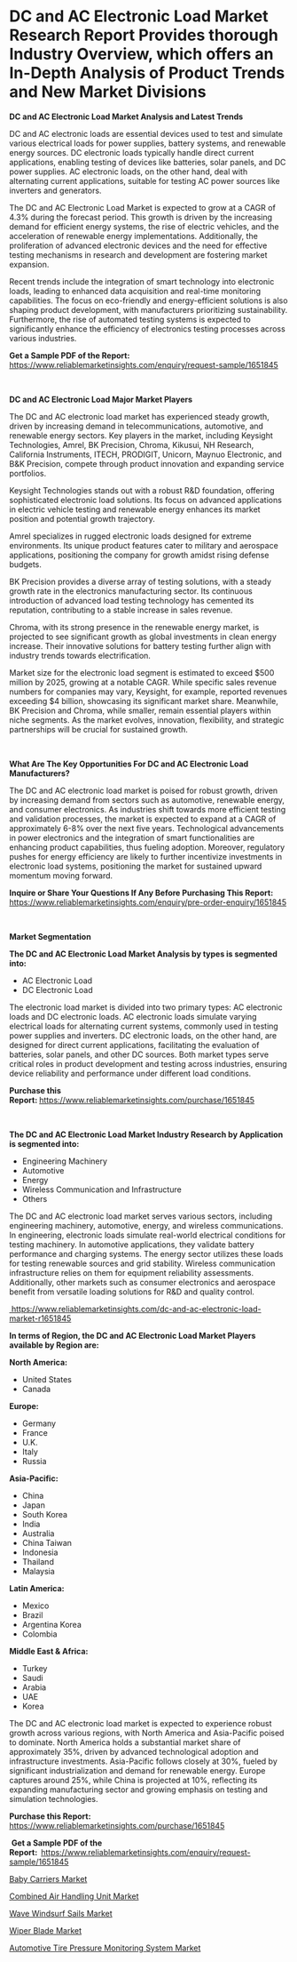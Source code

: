 <p><h1>DC and AC Electronic Load Market Research Report Provides thorough Industry Overview, which offers an In-Depth Analysis of Product Trends and New Market Divisions</h1></p><p><strong>DC and AC Electronic Load Market Analysis and Latest Trends</strong></p>
<p><p>DC and AC electronic loads are essential devices used to test and simulate various electrical loads for power supplies, battery systems, and renewable energy sources. DC electronic loads typically handle direct current applications, enabling testing of devices like batteries, solar panels, and DC power supplies. AC electronic loads, on the other hand, deal with alternating current applications, suitable for testing AC power sources like inverters and generators.</p><p>The DC and AC Electronic Load Market is expected to grow at a CAGR of 4.3% during the forecast period. This growth is driven by the increasing demand for efficient energy systems, the rise of electric vehicles, and the acceleration of renewable energy implementations. Additionally, the proliferation of advanced electronic devices and the need for effective testing mechanisms in research and development are fostering market expansion.</p><p>Recent trends include the integration of smart technology into electronic loads, leading to enhanced data acquisition and real-time monitoring capabilities. The focus on eco-friendly and energy-efficient solutions is also shaping product development, with manufacturers prioritizing sustainability. Furthermore, the rise of automated testing systems is expected to significantly enhance the efficiency of electronics testing processes across various industries.</p></p>
<p><strong>Get a Sample PDF of the Report:&nbsp;</strong> <a href="https://www.reliablemarketinsights.com/enquiry/request-sample/1651845?utm_campaign=1264&utm_medium=2&utm_source=Github&utm_content=ia&utm_term=27092024&utm_id=dc-and-ac-electronic-load">https://www.reliablemarketinsights.com/enquiry/request-sample/1651845</a></p>
<p>&nbsp;</p>
<p><strong>DC and AC Electronic Load Major Market Players</strong></p>
<p><p>The DC and AC electronic load market has experienced steady growth, driven by increasing demand in telecommunications, automotive, and renewable energy sectors. Key players in the market, including Keysight Technologies, Amrel, BK Precision, Chroma, Kikusui, NH Research, California Instruments, ITECH, PRODIGIT, Unicorn, Maynuo Electronic, and B&K Precision, compete through product innovation and expanding service portfolios.</p><p>Keysight Technologies stands out with a robust R&D foundation, offering sophisticated electronic load solutions. Its focus on advanced applications in electric vehicle testing and renewable energy enhances its market position and potential growth trajectory.</p><p>Amrel specializes in rugged electronic loads designed for extreme environments. Its unique product features cater to military and aerospace applications, positioning the company for growth amidst rising defense budgets.</p><p>BK Precision provides a diverse array of testing solutions, with a steady growth rate in the electronics manufacturing sector. Its continuous introduction of advanced load testing technology has cemented its reputation, contributing to a stable increase in sales revenue.</p><p>Chroma, with its strong presence in the renewable energy market, is projected to see significant growth as global investments in clean energy increase. Their innovative solutions for battery testing further align with industry trends towards electrification.</p><p>Market size for the electronic load segment is estimated to exceed $500 million by 2025, growing at a notable CAGR. While specific sales revenue numbers for companies may vary, Keysight, for example, reported revenues exceeding $4 billion, showcasing its significant market share. Meanwhile, BK Precision and Chroma, while smaller, remain essential players within niche segments. As the market evolves, innovation, flexibility, and strategic partnerships will be crucial for sustained growth.</p></p>
<p>&nbsp;</p>
<p><strong>What Are The Key Opportunities For DC and AC Electronic Load Manufacturers?</strong></p>
<p><p>The DC and AC electronic load market is poised for robust growth, driven by increasing demand from sectors such as automotive, renewable energy, and consumer electronics. As industries shift towards more efficient testing and validation processes, the market is expected to expand at a CAGR of approximately 6-8% over the next five years. Technological advancements in power electronics and the integration of smart functionalities are enhancing product capabilities, thus fueling adoption. Moreover, regulatory pushes for energy efficiency are likely to further incentivize investments in electronic load systems, positioning the market for sustained upward momentum moving forward.</p></p>
<p><strong>Inquire or Share Your Questions If Any Before Purchasing This Report:</strong> <a href="https://www.reliablemarketinsights.com/enquiry/pre-order-enquiry/1651845?utm_campaign=1264&utm_medium=2&utm_source=Github&utm_content=ia&utm_term=27092024&utm_id=dc-and-ac-electronic-load">https://www.reliablemarketinsights.com/enquiry/pre-order-enquiry/1651845</a></p>
<p>&nbsp;</p>
<p><strong>Market Segmentation</strong></p>
<p><strong>The DC and AC Electronic Load Market Analysis by types is segmented into:</strong></p>
<p><ul><li>AC Electronic Load</li><li>DC Electronic Load</li></ul></p>
<p><p>The electronic load market is divided into two primary types: AC electronic loads and DC electronic loads. AC electronic loads simulate varying electrical loads for alternating current systems, commonly used in testing power supplies and inverters. DC electronic loads, on the other hand, are designed for direct current applications, facilitating the evaluation of batteries, solar panels, and other DC sources. Both market types serve critical roles in product development and testing across industries, ensuring device reliability and performance under different load conditions.</p></p>
<p><strong>Purchase this Report:&nbsp;</strong><a href="https://www.reliablemarketinsights.com/purchase/1651845?utm_campaign=1264&utm_medium=2&utm_source=Github&utm_content=ia&utm_term=27092024&utm_id=dc-and-ac-electronic-load">https://www.reliablemarketinsights.com/purchase/1651845</a></p>
<p>&nbsp;</p>
<p><strong>The DC and AC Electronic Load Market Industry Research by Application is segmented into:</strong></p>
<p><ul><li>Engineering Machinery</li><li>Automotive</li><li>Energy</li><li>Wireless Communication and Infrastructure</li><li>Others</li></ul></p>
<p><p>The DC and AC electronic load market serves various sectors, including engineering machinery, automotive, energy, and wireless communications. In engineering, electronic loads simulate real-world electrical conditions for testing machinery. In automotive applications, they validate battery performance and charging systems. The energy sector utilizes these loads for testing renewable sources and grid stability. Wireless communication infrastructure relies on them for equipment reliability assessments. Additionally, other markets such as consumer electronics and aerospace benefit from versatile loading solutions for R&D and quality control.</p></p>
<p><a href="https://www.reliablemarketinsights.com/dc-and-ac-electronic-load-market-r1651845?utm_campaign=1264&utm_medium=2&utm_source=Github&utm_content=ia&utm_term=27092024&utm_id=dc-and-ac-electronic-load">&nbsp;https://www.reliablemarketinsights.com/dc-and-ac-electronic-load-market-r1651845</a></p>
<p><strong>In terms of Region, the DC and AC Electronic Load Market Players available by Region are:</strong></p>
<p>
    <p> <strong> North America: </strong>
        <ul>
            <li>United States</li>
            <li>Canada</li>
        </ul>
        </p> 
    <p> <strong> Europe: </strong>
        <ul>
            <li>Germany</li>
            <li>France</li>
            <li>U.K.</li>
            <li>Italy</li>
            <li>Russia</li>
        </ul>
        </p> 
    <p> <strong> Asia-Pacific: </strong>
        <ul>
            <li>China</li>
            <li>Japan</li>
            <li>South Korea</li>
            <li>India</li>
            <li>Australia</li>
            <li>China Taiwan</li>
            <li>Indonesia</li>
            <li>Thailand</li>
            <li>Malaysia</li>
        </ul>
        </p> 
    <p> <strong> Latin America: </strong>
        <ul>
            <li>Mexico</li>
            <li>Brazil</li>
            <li>Argentina Korea</li>
            <li>Colombia</li>
        </ul>
        </p> 
    <p> <strong> Middle East & Africa: </strong>
        <ul>
            <li>Turkey</li>
            <li>Saudi</li>
            <li>Arabia</li>
            <li>UAE</li>
            <li>Korea</li>
        </ul>
    </p>
    </p>
<p><p>The DC and AC electronic load market is expected to experience robust growth across various regions, with North America and Asia-Pacific poised to dominate. North America holds a substantial market share of approximately 35%, driven by advanced technological adoption and infrastructure investments. Asia-Pacific follows closely at 30%, fueled by significant industrialization and demand for renewable energy. Europe captures around 25%, while China is projected at 10%, reflecting its expanding manufacturing sector and growing emphasis on testing and simulation technologies.</p></p>
<p><strong>Purchase this Report: </strong><a href="https://www.reliablemarketinsights.com/purchase/1651845?utm_campaign=1264&utm_medium=2&utm_source=Github&utm_content=ia&utm_term=27092024&utm_id=dc-and-ac-electronic-load">https://www.reliablemarketinsights.com/purchase/1651845</a></p>
<p>&nbsp;<strong>Get a Sample PDF of the Report:&nbsp;&nbsp;</strong><a href="https://www.reliablemarketinsights.com/enquiry/request-sample/1651845?utm_campaign=1264&utm_medium=2&utm_source=Github&utm_content=ia&utm_term=27092024&utm_id=dc-and-ac-electronic-load">https://www.reliablemarketinsights.com/enquiry/request-sample/1651845</a></p>
<p><strong></strong></p>
<p><p><a href="https://issuu.com/reportprime-2/docs/baby-carriers-market-size-2030.pptx_a5d45752006085?utm_campaign=1264&utm_medium=2&utm_source=Github&utm_content=ia&utm_term=27092024&utm_id=dc-and-ac-electronic-load">Baby Carriers Market</a></p><p><a href="https://github.com/julyju69/Market-Research-Report-List-5/blob/main/combined-air-handling-unit-market.md?utm_campaign=1264&utm_medium=2&utm_source=Github&utm_content=ia&utm_term=27092024&utm_id=dc-and-ac-electronic-load">Combined Air Handling Unit Market</a></p><p><a href="https://issuu.com/reportprime-2/docs/wave-windsurf-sails-market-size-203_2d3575a9b31394?utm_campaign=1264&utm_medium=2&utm_source=Github&utm_content=ia&utm_term=27092024&utm_id=dc-and-ac-electronic-load">Wave Windsurf Sails Market</a></p><p><a href="https://www.linkedin.com/pulse/wiper-blade-market-research-report-forecast-growth-prospects-steady-fhb4f?utm_campaign=1264&utm_medium=2&utm_source=Github&utm_content=ia&utm_term=27092024&utm_id=dc-and-ac-electronic-load">Wiper Blade Market</a></p><p><a href="https://www.linkedin.com/pulse/automotive-tire-pressure-monitoring-system-market-research-report-a5hof?utm_campaign=1264&utm_medium=2&utm_source=Github&utm_content=ia&utm_term=27092024&utm_id=dc-and-ac-electronic-load">Automotive Tire Pressure Monitoring System Market</a></p></p>